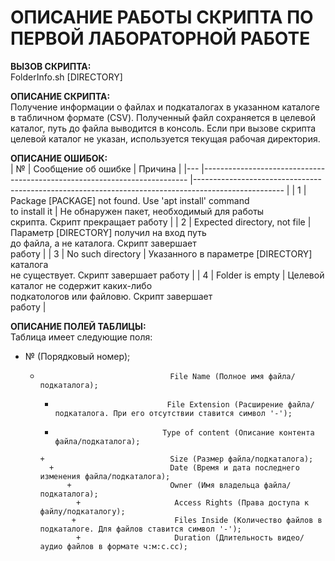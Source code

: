 # ОПИСАНИЕ РАБОТЫ СКРИПТА ПО ПЕРВОЙ ЛАБОРАТОРНОЙ РАБОТЕ  
**ВЫЗОВ СКРИПТА:**  
FolderInfo.sh [DIRECTORY]  

**ОПИСАНИЕ СКРИПТА:**  
Получение информации о файлах и подкаталогах в указанном каталоге в табличном формате (CSV). Полученный файл сохраняется в целевой каталог, путь до файла выводится в консоль. Если при вызове скрипта целевой каталог не указан, используется текущая рабочая директория.

**ОПИСАНИЕ ОШИБОК:**  
| № 	| Сообщение об ошибке                                                      	| Причина                                                                                            	|
|---	|--------------------------------------------------------------------------	|----------------------------------------------------------------------------------------------------	|
| 1 	| Package [PACKAGE] not found. Use 'apt install' command <br>to install it 	| Не обнаружен пакет, необходимый для работы<br>скрипта. Скрипт прекращает работу                    	|
| 2 	| Expected directory, not file                                             	| Параметр [DIRECTORY] получил на вход путь <br>до файла, а не каталога. Скрипт завершает <br>работу 	|
| 3 	| No such directory                                                        	| Указанного в параметре [DIRECTORY] каталога <br>не существует. Скрипт завершает работу             	|
| 4 	| Folder is empty                                                          	| Целевой каталог не содержит каких-либо <br>подкатологов или файловю. Скрипт завершает <br>работу   	|

**ОПИСАНИЕ ПОЛЕЙ ТАБЛИЦЫ:**  
Таблица имеет следующие поля: 
+ № (Порядковый номер);  
 	+	  		                       File Name (Полное имя файла/подкаталога);  
 		+  		                       File Extension (Расширение файла/подкаталога. При его отсутствии ставится символ '-');  
 		 + 		                       Type of content (Описание контента файла/подкаталога);  
 		  +		                       Size (Размер файла/подкаталога);  
 		  	+	                       Date (Время и дата последнего изменения файла/подкаталога);  
 		  		+                      Owner (Имя владельца файла/подкаталога);  
 		  		  +                     Access Rights (Права доступа к файлу/подкаталогу);  
 		  		 +                      Files Inside (Количество файлов в подкаталоге. Для файлов ставится символ '-');  
 		  		  +                     Duration (Длительность видео/аудио файлов в формате ч:м:с.сс);  
